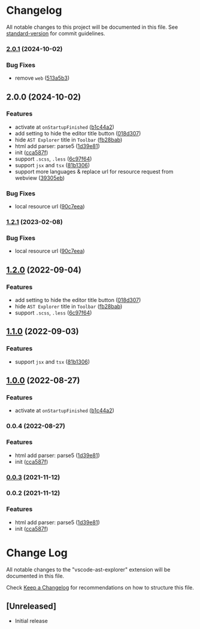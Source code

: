 # Changelog

All notable changes to this project will be documented in this file. See [standard-version](https://github.com/conventional-changelog/standard-version) for commit guidelines.

### [2.0.1](https://github.com/Arichy/vscode-ast-explorer/compare/v2.0.0...v2.0.1) (2024-10-02)


### Bug Fixes

* remove `web` ([513a5b3](https://github.com/Arichy/vscode-ast-explorer/commit/513a5b339238d9dec2cbba6ae485b8faedf951ce))

## 2.0.0 (2024-10-02)


### Features

* activate at `onStartupFinished` ([b1c44a2](https://github.com/Arichy/vscode-ast-explorer/commit/b1c44a2804f1f3eeab0fa108384cd49d2a3017ad))
* add setting to hide the editor title button ([018d307](https://github.com/Arichy/vscode-ast-explorer/commit/018d307a3b29d3336cf740a7154ecb8ee1f08083))
* hide `AST Explorer` title in `Toolbar` ([fb28bab](https://github.com/Arichy/vscode-ast-explorer/commit/fb28babb68db600c3fe607e769766fba96d46e96))
* html add parser: parse5 ([1d39e81](https://github.com/Arichy/vscode-ast-explorer/commit/1d39e814a660cf88a89c8a9b9ae4b1a439fdc7af))
* init ([cca587f](https://github.com/Arichy/vscode-ast-explorer/commit/cca587f4ff4d3766bf9c2ba6c6bcc12141a428f2))
* support `.scss`, `.less` ([6c97f64](https://github.com/Arichy/vscode-ast-explorer/commit/6c97f6461d3c804252e7d35afff92a2522b6f3b4))
* support `jsx` and `tsx` ([81b1306](https://github.com/Arichy/vscode-ast-explorer/commit/81b130678105e8fead6a41f33cdda091dc22f4d9))
* support more languages & replace url for resource request from webview ([39305eb](https://github.com/Arichy/vscode-ast-explorer/commit/39305eb8c558997b4f9942ea132e585e34bf342d))


### Bug Fixes

* local resource url ([90c7eea](https://github.com/Arichy/vscode-ast-explorer/commit/90c7eeaf0353fac20d346920368d5dcd375c99bf))

### [1.2.1](https://github.com/Arichy/vscode-ast-explorer/compare/v1.2.0...v1.2.1) (2023-02-08)


### Bug Fixes

* local resource url ([90c7eea](https://github.com/Arichy/vscode-ast-explorer/commit/90c7eeaf0353fac20d346920368d5dcd375c99bf))

## [1.2.0](https://github.com/Arichy/vscode-ast-explorer/compare/v1.1.0...v1.2.0) (2022-09-04)


### Features

* add setting to hide the editor title button ([018d307](https://github.com/Arichy/vscode-ast-explorer/commit/018d307a3b29d3336cf740a7154ecb8ee1f08083))
* hide `AST Explorer` title in `Toolbar` ([fb28bab](https://github.com/Arichy/vscode-ast-explorer/commit/fb28babb68db600c3fe607e769766fba96d46e96))
* support `.scss`, `.less` ([6c97f64](https://github.com/Arichy/vscode-ast-explorer/commit/6c97f6461d3c804252e7d35afff92a2522b6f3b4))

## [1.1.0](https://github.com/Arichy/vscode-ast-explorer/compare/v1.0.0...v1.1.0) (2022-09-03)


### Features

* support `jsx` and `tsx` ([81b1306](https://github.com/Arichy/vscode-ast-explorer/commit/81b130678105e8fead6a41f33cdda091dc22f4d9))

## [1.0.0](https://github.com/Arichy/vscode-ast-explorer/compare/v0.0.4...v1.0.0) (2022-08-27)


### Features

* activate at `onStartupFinished` ([b1c44a2](https://github.com/Arichy/vscode-ast-explorer/commit/b1c44a2804f1f3eeab0fa108384cd49d2a3017ad))

### 0.0.4 (2022-08-27)


### Features

* html add parser: parse5 ([1d39e81](https://github.com/Arichy/vscode-ast-explorer/commit/1d39e814a660cf88a89c8a9b9ae4b1a439fdc7af))
* init ([cca587f](https://github.com/Arichy/vscode-ast-explorer/commit/cca587f4ff4d3766bf9c2ba6c6bcc12141a428f2))

### [0.0.3](https://github.com/Arichy/vscode-ast-explorer/compare/v0.0.2...v0.0.3) (2021-11-12)

### 0.0.2 (2021-11-12)


### Features

* html add parser: parse5 ([1d39e81](https://github.com/Arichy/vscode-ast-explorer/commit/1d39e814a660cf88a89c8a9b9ae4b1a439fdc7af))
* init ([cca587f](https://github.com/Arichy/vscode-ast-explorer/commit/cca587f4ff4d3766bf9c2ba6c6bcc12141a428f2))

# Change Log

All notable changes to the "vscode-ast-explorer" extension will be documented in this file.

Check [Keep a Changelog](http://keepachangelog.com/) for recommendations on how to structure this file.

## [Unreleased]

- Initial release